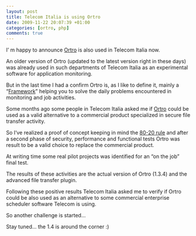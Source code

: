 ```yaml
--- 
layout: post
title: Telecom Italia is using Ortro
date: 2009-11-22 20:07:39 +01:00
categories: [ortro, php]
comments: true
---
```

I’ m happy to announce <a href="http://www.ortro.net">Ortro</a> is also used in Telecom Italia now.

An older version of Ortro (updated to the latest version right in these days) was already used in such departments of  Telecom Italia as an experimental software for application monitoring. 

But in the last time I had a confirm Ortro is, as I like to define it, mainly a “<a href="http://en.wikipedia.org/wiki/Framework">Framework</a>” helping you to solve the daily problems encountered in monitoring and job activities. 

Some months ago some people in Telecom Italia asked me if <a href="http://www.ortro.net">Ortro</a> could be used as a valid alternative to a commercial product specialized in secure file transfer activity.

So I‘ve realized a proof of concept keeping in mind the <a href="http://en.wikipedia.org/w/index.php?title=80-20_rule">80-20 rule</a> and after a second phase of security, performance and functional tests Ortro was result to be a valid choice to replace the commercial product.

At writing time some real pilot projects was identified for an “on the job” final test.

The results of these activities are the actual version of Ortro (1.3.4) and the advanced file transfer plugin.

Following these positive results Telecom Italia asked me to verify if Ortro could be also used as an alternative to some commercial enterprise scheduler software Telecom is using. 

So another challenge is started...

Stay tuned... the 1.4 is around the corner :)

